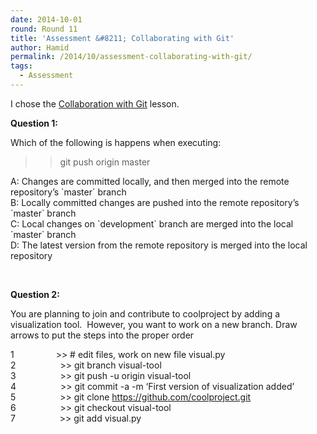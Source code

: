 ```yaml
---
date: 2014-10-01
round: Round 11
title: 'Assessment &#8211; Collaborating with Git'
author: Hamid
permalink: /2014/10/assessment-collaborating-with-git/
tags:
  - Assessment
---
```

I chose the <a href="http://software-carpentry.org/v5/novice/git/02-collab.html" target="_blank">Collaboration with Git</a> lesson.

**Question 1:**

Which of the following is happens when executing:  
>> git push origin master

A: Changes are committed locally, and then merged into the remote repository&#8217;s \`master\` branch  
B: Locally committed changes are pushed into the remote repository&#8217;s \`master\` branch  
C: Local changes on \`development\` branch are merged into the local \`master\` branch  
D: The latest version from the remote repository is merged into the local repository

&nbsp;

**Question 2:**

You are planning to join and contribute to coolproject by adding a visualization tool.  However, you want to work on a new branch. Draw arrows to put the steps into the proper order

1                 >> # edit files, work on new file visual.py  
2                  >> git branch visual-tool  
3                  >> git push -u origin visual-tool  
4                  >> git commit -a -m &#8216;First version of visualization added&#8217;  
5                  >> git clone https://github.com/coolproject.git  
6                  >> git checkout visual-tool  
7                  >> git add visual.py

&nbsp;
